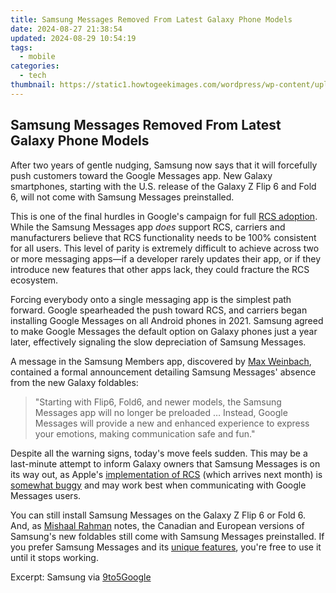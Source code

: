 ```yaml
---
title: Samsung Messages Removed From Latest Galaxy Phone Models
date: 2024-08-27 21:38:54
updated: 2024-08-29 10:54:19
tags:
  - mobile
categories:
  - tech
thumbnail: https://static1.howtogeekimages.com/wordpress/wp-content/uploads/2024/04/a-person-holding-a-samsung-phone-showing-some-options-from-samsung-messages-app-on-the-screen.jpg
---
```


## Samsung Messages Removed From Latest Galaxy Phone Models

After two years of gentle nudging, Samsung now says that it will forcefully push customers toward the Google Messages app. New Galaxy smartphones, starting with the U.S. release of the Galaxy Z Flip 6 and Fold 6, will not come with Samsung Messages preinstalled.

 This is one of the final hurdles in Google's campaign for full [RCS adoption](https://screen-activity-recording.techidaily.com/updated-2024-approved-ideal-chat-and-meetup-tools-for-large-groups/). While the Samsung Messages app _does_ support RCS, carriers and manufacturers believe that RCS functionality needs to be 100% consistent for all users. This level of parity is extremely difficult to achieve across two or more messaging apps—if a developer rarely updates their app, or if they introduce new features that other apps lack, they could fracture the RCS ecosystem.

 Forcing everybody onto a single messaging app is the simplest path forward. Google spearheaded the push toward RCS, and carriers began installing Google Messages on all Android phones in 2021\. Samsung agreed to make Google Messages the default option on Galaxy phones just a year later, effectively signaling the slow depreciation of Samsung Messages.

 A message in the Samsung Members app, discovered by [Max Weinbach](https://x.com/MaxWinebach/status/1814793653371507040?), contained a formal announcement detailing Samsung Messages' absence from the new Galaxy foldables:

> "Starting with Flip6, Fold6, and newer models, the Samsung Messages app will no longer be preloaded … Instead, Google Messages will provide a new and enhanced experience to express your emotions, making communication safe and fun."

 Despite all the warning signs, today's move feels sudden. This may be a last-minute attempt to inform Galaxy owners that Samsung Messages is on its way out, as Apple's [implementation of RCS](https://android-unlock.techidaily.com/mastering-lock-screen-settings-how-to-enable-and-disable-on-lava-blaze-curve-5g-by-drfone-android/) (which arrives next month) is [somewhat buggy](https://forums.macrumors.com/threads/rcs-bugs.2430385/) and may work best when communicating with Google Messages users.

 You can still install Samsung Messages on the Galaxy Z Flip 6 or Fold 6\. And, as [Mishaal Rahman](https://x.com/MishaalRahman/status/1814813718565560554) notes, the Canadian and European versions of Samsung's new foldables still come with Samsung Messages preinstalled. If you prefer Samsung Messages and its [unique features](https://iphone-unlock.techidaily.com/disabling-apple-iphone-6s-plus-parental-restrictions-withwithout-password-drfone-by-drfone-ios/), you're free to use it until it stops working.

 Excerpt: Samsung via [9to5Google](https://9to5google.com/2024/07/20/samsung-google-messages-no-longer-pre-installing/)

<ins class="adsbygoogle"
     style="display:block"
     data-ad-format="autorelaxed"
     data-ad-client="ca-pub-7571918770474297"
     data-ad-slot="1223367746"></ins>



<ins class="adsbygoogle"
     style="display:block"
     data-ad-client="ca-pub-7571918770474297"
     data-ad-slot="8358498916"
     data-ad-format="auto"
     data-full-width-responsive="true"></ins>
